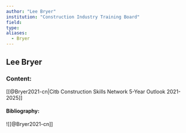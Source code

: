 ```yaml
---
author: "Lee Bryer"
institution: "Construction Industry Training Board"
field:
type:
aliases:
  - Bryer
---
```


## Lee Bryer

### Content:
[[@Bryer2021-cn|Citb Construction Skills Network 5-Year Outlook 2021-2025]]

#### Bibliography:

![[@Bryer2021-cn]]